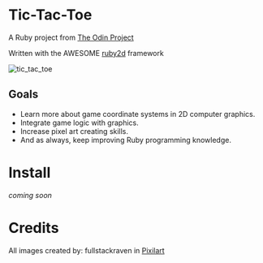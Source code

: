 # Tic-Tac-Toe
A Ruby project from [The Odin Project](https://www.theodinproject.com/lessons/ruby-tic-tac-toe)

Written with the AWESOME [ruby2d](http://www.ruby2d.com/) framework

![tic_tac_toe][def]

## Goals

- Learn more about game coordinate systems in 2D computer graphics.
- Integrate game logic with graphics.
- Increase pixel art creating skills.
- And as always, keep improving Ruby programming knowledge.

# Install

*coming soon*

# Credits 

All images created by: fullstackraven in [Pixilart](https://www.pixilart.com/draw)


[def]: '..lib/img/tic_tac_toe.gif'